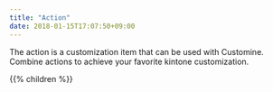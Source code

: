 ```yaml
---
title: "Action"
date: 2018-01-15T17:07:50+09:00
---
```


The action is a customization item that can be used with Customine. Combine actions to achieve your favorite kintone customization.

{{% children  %}}
